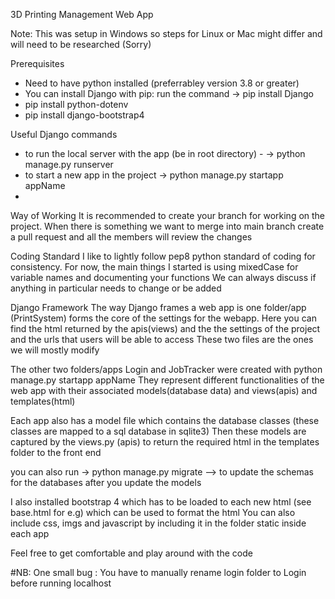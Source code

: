  3D Printing Management Web App 

 Note: This was setup in Windows so steps for Linux or Mac might differ 
 and will need to be researched (Sorry) 

 Prerequisites 
  - Need to have python installed (preferrabley version 3.8 or greater) 
  - You can install Django with pip: run the command -> pip install Django 
  - pip install python-dotenv
  - pip install django-bootstrap4


 Useful Django commands 
  - to run the local server with the app (be in root directory) -
                     -> python manage.py runserver 
  - to start a new app in the project -> python manage.py startapp appName 
  - 

 Way of Working
 It is recommended to create your branch for working on the project. 
 When there is something we want to merge into main branch create a pull request 
 and all the members will review the changes 

 Coding Standard 
 I like to lightly follow pep8 python standard of coding for consistency. 
 For now, the main things I started is using mixedCase for variable names and 
 documenting your functions 
 We can always discuss if anything in particular needs to change or be added 

 Django Framework 
 The way Django frames a web app is one folder/app (PrintSystem) forms the core of the
 settings for the webapp. Here you can find the html returned by the apis(views) 
 and the the settings of the project and the urls that users will be able to access 
 These two files are the ones we will mostly modify


 The other two folders/apps Login and JobTracker were created with python manage.py startapp appName
 They represent different functionalities of the web app with their associated models(database data) and
 views(apis) and templates(html) 

 Each app also has a model file which contains the database classes (these classes are mapped to a 
 sql database in sqlite3) Then these models are captured by the views.py (apis) to return the 
 required html in the templates folder to the front end 

 you can also run -> python manage.py migrate    --> to update the schemas for the databases after 
 you update the models

 I also installed bootstrap 4 which has to be loaded to each new html (see base.html for e.g) 
 which can be used to format the html 
 You can also include css, imgs and javascript by including it in the folder static inside each app

 Feel free to get comfortable and play around with the code 
 
 #NB: One small bug : You have to manually rename login folder to Login before running localhost 
